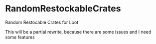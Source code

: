 # RandomRestockableCrates
Random Restocable Crates for Loot

This will be a partial rewrite, because there are some issues and I need some features
